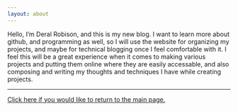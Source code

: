 ```yaml
---
layout: about
---
```


Hello, I’m Deral Robison, and this is my new blog. I want to learn more about github, and programming as well,
so I will use the website for organizing my projects, and maybe for technical blogging once I feel comfortable with it.
I feel this will be a great experience when it comes to making various projects and putting them online where they are 
easily accessable, and also composing and writing my thoughts and techniques I have while creating projects.

* * *
[Click here if you would like to return to the main page.](index.md)
